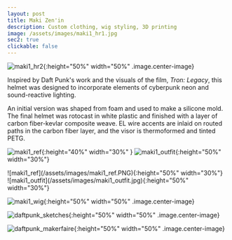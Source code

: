 ```yaml
---
layout: post
title: Maki Zen'in
description: Custom clothing, wig styling, 3D printing
image: /assets/images/maki1_hr1.jpg
sec2: true
clickable: false
---
```


![maki1_hr2](/assets/images/maki1_hr2.jpg){:height="50%" width="50%" .image.center-image}

Inspired by Daft Punk's work and the visuals of the film, <i>Tron: Legacy</i>, this helmet
was designed to incorporate elements of cyberpunk neon and sound-reactive lighting. 

An initial version was shaped from foam and used to make a silicone mold. The final helmet
was rotocast in white plastic and finished with a layer of carbon fiber-kevlar composite weave.
EL wire accents are inlaid on routed paths in the carbon fiber layer, and the visor is 
thermoformed and tinted PETG.  

![maki1_ref](/assets/images/maki1_ref.PNG){:height="40%" width="30%" } ![maki1_outfit](/assets/images/maki1_outfit.jpg){:height="50%" width="30%"} 
<div class="row">
  <div class="col-md-6" markdown="1">
  ![maki1_ref](/assets/images/maki1_ref.PNG){:height="50%" width="30%"} 
  </div>
  <div class="col-md-6" markdown="1">
  ![maki1_outfit](/assets/images/maki1_outfit.jpg){:height="50%" width="30%"} 
  </div>
</div>


![maki1_wig](/assets/images/maki1_wig.jpg){:height="50%" width="50%" .image.center-image}

![daftpunk_sketches](/assets/images/daftpunk_sketches.jpg){:height="50%" width="50%" .image.center-image}

![daftpunk_makerfaire](/assets/images/daftpunk_makerfaire.jpg){:height="50%" width="50%" .image.center-image}
